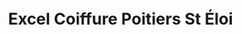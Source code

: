 ---
title: "Excel Coiffure Poitiers St Éloi"
url: /poitiers/excel-coiffure-poitiers-st-eloi/
shop: coiffeur
---